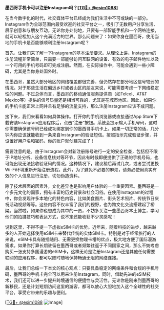 **墨西哥手机卡可以注册Instagram吗？[[TG💪+ @esim1088](https://t.me/s/esim1088)]**

在当今数字化的时代，社交媒体平台已经成为我们生活中不可或缺的一部分。Instagram作为全球范围内最受欢迎的社交平台之一，吸引了无数用户分享生活、展示创意和与朋友互动。无论你身处何地，只要有一部智能手机和一个网络连接，就可以轻松加入这个充满活力的世界。那么问题来了：如果你身在墨西哥，使用当地的手机卡是否能够顺利注册Instagram呢？

首先，让我们来了解一下Instagram的基本注册要求。从理论上讲，Instagram的注册流程非常简单，只需要一部能够访问互联网的设备、有效的电子邮件地址以及一个可用的手机号码即可完成注册。然而，在实际操作中，可能会遇到一些小障碍，尤其是当你身处国外时。

在墨西哥，虽然大部分地区的网络覆盖都很完善，但仍然存在部分地区信号较弱的情况。对于那些生活在偏远乡村或者山区的朋友来说，可能需要考虑一下网络稳定性的问题。不过总体而言，墨西哥的移动通信服务提供商（如Telcel、AT&T Mexico等）提供的信号质量还是相当可靠的，尤其是在城市地区。因此，如果你的手机卡能正常上网并且有足够的流量支持，那么注册Instagram应该不成问题。

接下来，我们来看看如何具体操作。打开你的手机浏览器或直接通过App Store下载安装Instagram应用程序后，点击“注册”按钮。系统会提示输入手机号码，这时你需要确保该号码已经成功绑定到你的墨西哥手机卡上。如果一切正常的话，几分钟内你应该就能收到一条来自Instagram的验证短信。按照指示完成验证步骤，并设置好用户名和密码，你的账户就创建完成了！

需要注意的是，由于Instagram会对新注册账号进行一定的安全检查，包括但不限于IP地址分析、设备信息核对等环节，因此有时候即便提供了正确的手机号码，也可能出现无法接收验证码的情况。这种情况下，建议稍后再试几次，或者尝试更换Wi-Fi环境重新开始注册流程。此外，为了避免不必要的麻烦，请务必使用真实有效的个人信息进行注册，切勿伪造资料。

除了技术层面的因素外，文化差异也是影响用户体验的一个重要因素。墨西哥是一个多元文化的国家，拥有丰富的历史背景和社会习俗。在使用Instagram的过程中，你会发现许多本地化的特色内容，比如美食图片、街头艺术照片、传统节日庆祝活动视频等等。这些内容不仅丰富了我们的视野，也为跨文化交流搭建起了桥梁。当然啦，如果你也想成为其中的一员，不妨多关注一些墨西哥本土博主，学习他们的拍摄技巧和表达方式，说不定还能收获不少灵感呢！

说到这里，不得不提一下虚拟eSIM卡的优势。近年来，随着科技的进步，越来越多的人开始选择使用eSIM卡来替代传统的实体SIM卡。特别是对于经常旅行的人来说，eSIM卡具有随插随用、无需更换物理卡槽的优点，极大地方便了国际漫游需求。如果你打算长期驻留在墨西哥或者频繁往返于不同国家之间，那么不妨考虑购买一张支持多国漫游的eSIM卡，这样无论是注册Instagram还是其他任何需要联网的应用程序，都可以随时随地保持畅通无阻的网络连接。

最后，让我们总结一下本文的核心观点：只要具备稳定的网络条件和合规的手机号码，墨西哥的手机卡完全可以用来注册Instagram。同时，借助先进的eSIM技术，我们还可以进一步提升跨境通信的便捷性与灵活性。无论你是刚来到墨西哥的新移民，还是计划短期访问这里的游客，都可以放心大胆地加入这个全球性的社交平台，享受它带来的乐趣与便利。

[[TG💪+ @esim1088](https://t.me/s/esim1088) ![Image](https://i.postimg.cc/4NQfJmqS/Snipaste-2025-05-13-00-14-12.png)]